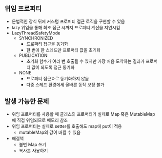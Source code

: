 ## 위임 프로퍼티
- 문법적인 장식 뒤에 커스텀 프로퍼티 접근 로직을 구현할 수 있음
- lazy 위임을 통해 최초 접근 시까지 프로퍼티 계산을 지연시킴
- LazyThreadSafetyMode
  - SYNCHRONIZED
    - 프로퍼티 접근을 동기화
    - 한 번에 한 스레드만 프로퍼티 값을 초기화
  - PUBLICATION
    - 초기화 함수가 여러 번 호출될 수 있지만 가장 처음 도착하는 결과가 프로퍼티 값이 되도록 접근 동기화
  - NONE
    - 프로퍼티 접근ㅇ르 동기화하지 않음
    - 다중 스레드 환경에세 올바른 동작 보장 불가

## 발생 가능한 문제
- 위임 프로퍼티를 사용할 때 클래스의 프로퍼티가 실제로 Map 혹은 MutableMap에 직접 위임되므로 메모리 참조
- 위임 프로퍼티는 실제로 setter를 호출해도 map에 put이 적용
  - mutableMap의 값이 바뀔 수 있음
- 해결책
  - 불변 Map 쓰기
  - 복사본 사용하기